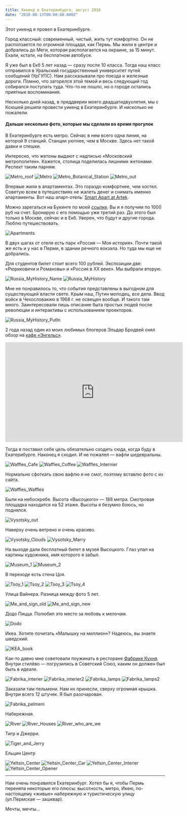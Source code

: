 ```yaml
---
title: Уикенд в Екатеринбурге, август 2018
date: "2018-08-13T00:00:00.000Z"
---
```


Этот уикенд я провел в Екатеринбурге.

Город классный: современный, чистый, жить тут комфортно. Он не расползается по огромной площади, как Пермь. Мы жили в центре и добрались до Меги, которая располагается на окраине, за 15 минут. Ехали, кстати, на бесплатном автобусе.

Я уже был в Екб 5 лет назад — сразу после 10 класса. Тогда наш класс отправился в Уральский государственный университет путей сообщений (УрГУПС). Нам рассказывали про поезда и железные дороги. Помню, что загорелся этой темой и весь следующий год собирался поступать туда. Что-то не пошло, но о городе остались приятные воспоминания.

Несколько дней назад, в преддверии моего двадцатидвухлетия, мы с Ксюшей решили провести уикенд в Екатеринбурге. И нисколько не пожалели. 

#### Дальше несколько фото, которые мы сделали во время прогулок

В Екатеринбурге есть метро. Сейчас в нем всего одна линия, на которой 9 станций. Станции уютнее, чем в Москве. Здесь нет такой давки и спешки.

Интересно, что жетоны выдают с надписью «Московский метрополитен». Кажется, столица поделилась лишними жетонами. Респект таким парням.

![Metro_roof](./images/Metro_roof.jpg)
![Metro](./images/Metro.jpg)
![Metro_Botanical_Station](./images/Metro_Botanical_Station.jpg)
![Metro_out](./images/Metro_out.jpg)

Впервые жили в апартаментах. Это гораздо комфортнее, чем хостел. Советую всем в путешествиях не жалеть денег и снимать именно апартаменты. Вот наш апарт-отель: [Smart Apart at Artek](http://www.booking.com/Share-ENRMFb).

Можно зарегаться на Букинге по моей [ссылке](www.booking.com/s/17_6/ab651915). Вы и я получим по 1000 руб на счет. Бронирую с его помощью уже третий раз. До этого был только в Москве, сейчас и в Екб. Уверен, что будут и другие города. Люблю путешествовать.

![Apartments](./images/Apartments.jpg)

В двух шагах от отеля есть парк «Россия — Моя история». Почти такой же есть и у нас в Перми, в здании речного вокзала. Но туда мы еще не добрались.

Для студентов билет стоит всего 100 рублей. Экспозиции две: «Рюриковичи и Романовы» и «Россия в XX веке». Мы выбрали вторую.

![Russia_MyHistory_Name](./images/Russia_MyHistory_Name.jpg)
![Russia_MyHistory](./images/Russia_MyHistory.jpg)

Мне не понравилось то, что события представлены в выгодном для существующей власти свете. Крым наш, Путин молодец, все дела. Ввод войск в Чехословакию в 1968 г. не освещен вообще. И такого там много. Заинтересовали лишь описание быта простых людей после революции и интерактивы с использованием проекторов.

![Russia_MyHistory_PutIn](./images/Russia_MyHistory_PutIn.jpg)

2 года назад один из моих любимых блогеров Эльдар Бродвей снял обзор на [кафе «Энгельс»](https://engelscoffee.ru).

<iframe width="560" height="315" src="https://www.youtube.com/embed/p3eVsjfKjUU" frameborder="0" allow="autoplay; encrypted-media" allowfullscreen></iframe>

Тогда я поставил себе цель обязательно сходить сюда, когда буду в Екатерибурге. Наконец я сходил. И не пожалел — вафли шедевральны.

![Waffles_Cafe](./images/Waffles_Cafe.jpg)
![Waffles_Coffee](./images/Waffles_Coffee.jpg)
![Waffles_Internier](./images/Waffles_Internier.jpg)

Нормально сфоткать свою вафлю я не смог, поэтому вставлю фото с их сайта.

![Waffles_Waffles](./images/Waffles_Waffles.jpg)

Были на небоскребе. Высота «Высоцкого» — 188 метра. Смотровая площадка находится на 52 этаже. Высоты я безумно боюсь, но поднялся.

![Vysotsky_out](./images/Vysotsky_out.jpg)

Наверху очень ветрено и очень красиво.

![Vysotsky_Clouds](./images/Vysotsky_Clouds.jpg)
![Vysotsky_Marry](./images/Vysotsky_Marry.jpg)

На выходе дали бесплатный билет в музей Высоцкого. Глаз упал на картины художника, имя которого я забыл.

![Museum_1](./images/Museum_1.jpg)
![Museum_2](./images/Museum_2.jpg)

В переходе есть стена Цоя.

![Tsoy_1](./images/Tsoy_1.jpg)
![Tsoy_2](./images/Tsoy_2.jpg)
![Tsoy_3](./images/Tsoy_3.jpg)
![Tsoy_4](./images/Tsoy_4.jpg)

Улица Вайнера. Разница между фото 5 лет.

![Me_and_sign_old](./images/Me_and_sign_old.jpg)
![Me_and_sign_new](./images/Me_and_sign_new-1.jpg)

Додо Пицца. Полюбил это место за любовь к мелочам.

![Dodo](./images/Dodo.jpg)

Икеа. Хотите почитать «Малышку на миллион»? Надеюсь, вы знаете шведский.

![IKEA_book](./images/IKEA_book.jpg)

Как-то давно мне советовали поужинать в ресторане [Фабрике Кухня](https://fabrikakuhnyaekb.ru). Внутри стилёво — погрузились в Советский Союз, каким он должен был быть в идеале.

![Fabrika_interier](./images/Fabrika_interier.jpg)
![Fabrika_interier2](./images/Fabrika_interier2.jpg)
![Fabrika_lamps](./images/Fabrika_lamps.jpg)
![Fabrika_lamps2](./images/Fabrika_lamps2.jpg)

Заказали там пельмени. Нам их принесли, сверху огромная крышка. Внутри всего 12 штучек. Я был разочарован.

![Fabrika_pelmeni](./images/Fabrika_pelmeni.jpg)

Набережная.

![River](./images/River.jpg)
![River_Houses](./images/River_Houses.jpg)
![River_who_are_we](./images/River_who_are_we.jpg)

Тигр и Джерри.

![Tiger_and_Jerry](./images/Tiger_and_Jerry.jpg)

Ельцин Центр

![Yeltsin_Center](./images/Yeltsin_Center.jpg)
![Yeltsin_Center_Car](./images/Yeltsin_Center_Car.jpg)
![Yeltsin_Center_Interier](./images/Yeltsin_Center_Interier.jpg)
![Yeltsin_Center_Opener](./images/Yeltsin_Center_Opener.jpg)

-----

Нам очень понравился Екатеринбург. Хотел бы я, чтобы Пермь переняла некоторые его плюсы: высотность, метро, Икею, по-настоящему «живые» набережную и туристическую улицу (ул.Пермская — зашквар).

Мечты, мечты...